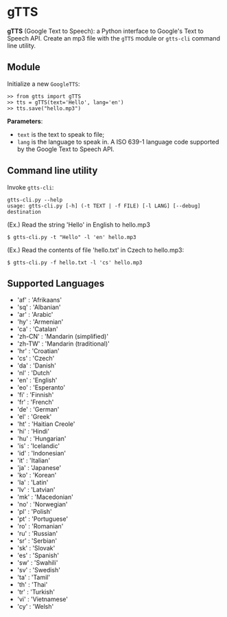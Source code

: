 gTTS
====

**gTTS** (Google Text to Speech): a Python interface to Google's Text to Speech API. Create an mp3 file with the `gTTS` module or `gtts-cli` command line utility.

Module
------

Initialize a new `GoogleTTS`:

    >> from gtts import gTTS
    >> tts = gTTS(text='Hello', lang='en')
    >> tts.save("hello.mp3")

**Parameters**:

  *  `text` is the text to speak to file;
  *  `lang` is the language to speak in. A ISO 639-1 language code supported by the Google Text to Speech API.

Command line utility
--------------------
Invoke `gtts-cli`:

    gtts-cli.py --help
    usage: gtts-cli.py [-h] (-t TEXT | -f FILE) [-l LANG] [--debug] destination

(Ex.) Read the string 'Hello' in English to hello.mp3

    $ gtts-cli.py -t "Hello" -l 'en' hello.mp3

(Ex.) Read the contents of file 'hello.txt' in Czech to hello.mp3:

    $ gtts-cli.py -f hello.txt -l 'cs' hello.mp3

Supported Languages
-------------------

  * 'af' : 'Afrikaans'
  * 'sq' : 'Albanian'
  * 'ar' : 'Arabic'
  * 'hy' : 'Armenian'
  * 'ca' : 'Catalan'
  * 'zh-CN' : 'Mandarin (simplified)'
  * 'zh-TW' : 'Mandarin (traditional)'
  * 'hr' : 'Croatian'
  * 'cs' : 'Czech'
  * 'da' : 'Danish'
  * 'nl' : 'Dutch'
  * 'en' : 'English'
  * 'eo' : 'Esperanto'
  * 'fi' : 'Finnish'
  * 'fr' : 'French'
  * 'de' : 'German'
  * 'el' : 'Greek'
  * 'ht' : 'Haitian Creole'
  * 'hi' : 'Hindi'
  * 'hu' : 'Hungarian'
  * 'is' : 'Icelandic'
  * 'id' : 'Indonesian'
  * 'it' : 'Italian'
  * 'ja' : 'Japanese'
  * 'ko' : 'Korean'
  * 'la' : 'Latin'
  * 'lv' : 'Latvian'
  * 'mk' : 'Macedonian'
  * 'no' : 'Norwegian'
  * 'pl' : 'Polish'
  * 'pt' : 'Portuguese'
  * 'ro' : 'Romanian'
  * 'ru' : 'Russian'
  * 'sr' : 'Serbian'
  * 'sk' : 'Slovak'
  * 'es' : 'Spanish'
  * 'sw' : 'Swahili'
  * 'sv' : 'Swedish'
  * 'ta' : 'Tamil'
  * 'th' : 'Thai'
  * 'tr' : 'Turkish'
  * 'vi' : 'Vietnamese'
  * 'cy' : 'Welsh'

